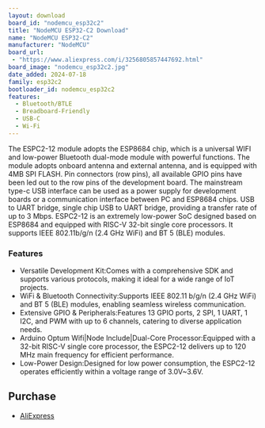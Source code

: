 ```yaml
---
layout: download
board_id: "nodemcu_esp32c2"
title: "NodeMCU ESP32-C2 Download"
name: "NodeMCU ESP32-C2"
manufacturer: "NodeMCU"
board_url:
 - "https://www.aliexpress.com/i/3256805857447692.html"
board_image: "nodemcu_esp32c2.jpg"
date_added: 2024-07-18
family: esp32c2
bootloader_id: nodemcu_esp32c2
features:
  - Bluetooth/BTLE
  - Breadboard-Friendly
  - USB-C
  - Wi-Fi
---
```


The ESPC2-12 module adopts the ESP8684 chip, which is a universal WIFI and low-power Bluetooth dual-mode module with powerful functions. The module adopts onboard antenna and external antenna, and is equipped with 4MB SPI FLASH.
Pin connectors (row pins), all available GPIO pins have been led out to the row pins of the development board. The mainstream type-c USB interface can be used as a power supply for development boards or a communication interface between PC and ESP8684 chips.
USB to UART bridge, single chip USB to UART bridge, providing a transfer rate of up to 3 Mbps. ESPC2-12 is an extremely low-power SoC designed based on ESP8684 and equipped with RISC-V 32-bit single core processors. It supports IEEE 802.11b/g/n (2.4 GHz WiFi) and BT 5 (BLE) modules.

### Features

- Versatile Development Kit:Comes with a comprehensive SDK and supports various protocols, making it ideal for a wide range of IoT projects.
- WiFi & Bluetooth Connectivity:Supports IEEE 802.11 b/g/n (2.4 GHz WiFi) and BT 5 (BLE) modules, enabling seamless wireless communication.
- Extensive GPIO & Peripherals:Features 13 GPIO ports, 2 SPI, 1 UART, 1 I2C, and PWM with up to 6 channels, catering to diverse application needs.
- Arduino Optum Wifi|Node Include|Dual-Core Processor:Equipped with a 32-bit RISC-V single core processor, the ESPC2-12 delivers up to 120 MHz main frequency for efficient performance.
- Low-Power Design:Designed for low power consumption, the ESPC2-12 operates efficiently within a voltage range of 3.0V~3.6V.

## Purchase

* [AliExpress](https://www.aliexpress.com/i/3256805857447692.html)
